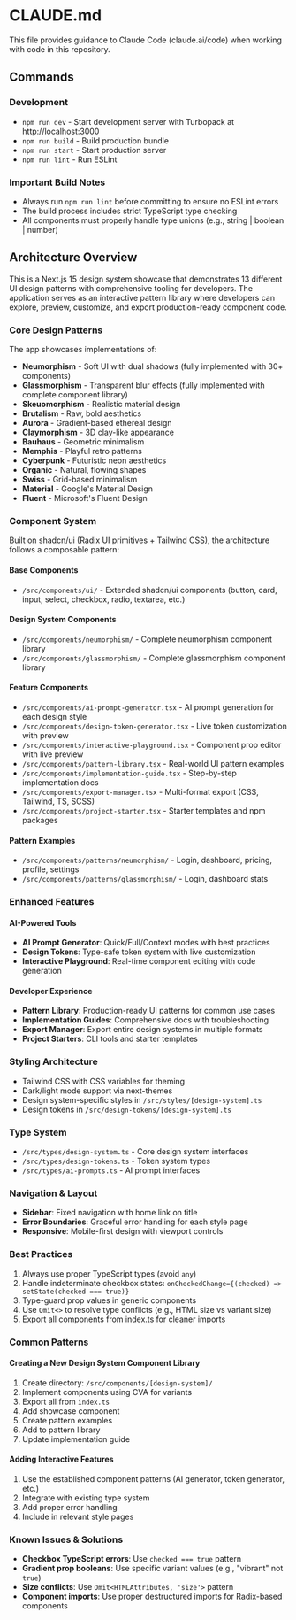 # CLAUDE.md

This file provides guidance to Claude Code (claude.ai/code) when working with code in this repository.

## Commands

### Development
- `npm run dev` - Start development server with Turbopack at http://localhost:3000
- `npm run build` - Build production bundle
- `npm run start` - Start production server
- `npm run lint` - Run ESLint

### Important Build Notes
- Always run `npm run lint` before committing to ensure no ESLint errors
- The build process includes strict TypeScript type checking
- All components must properly handle type unions (e.g., string | boolean | number)

## Architecture Overview

This is a Next.js 15 design system showcase that demonstrates 13 different UI design patterns with comprehensive tooling for developers. The application serves as an interactive pattern library where developers can explore, preview, customize, and export production-ready component code.

### Core Design Patterns
The app showcases implementations of:
- **Neumorphism** - Soft UI with dual shadows (fully implemented with 30+ components)
- **Glassmorphism** - Transparent blur effects (fully implemented with complete component library)
- **Skeuomorphism** - Realistic material design
- **Brutalism** - Raw, bold aesthetics
- **Aurora** - Gradient-based ethereal design
- **Claymorphism** - 3D clay-like appearance
- **Bauhaus** - Geometric minimalism
- **Memphis** - Playful retro patterns
- **Cyberpunk** - Futuristic neon aesthetics
- **Organic** - Natural, flowing shapes
- **Swiss** - Grid-based minimalism
- **Material** - Google's Material Design
- **Fluent** - Microsoft's Fluent Design

### Component System
Built on shadcn/ui (Radix UI primitives + Tailwind CSS), the architecture follows a composable pattern:

#### Base Components
- `/src/components/ui/` - Extended shadcn/ui components (button, card, input, select, checkbox, radio, textarea, etc.)

#### Design System Components
- `/src/components/neumorphism/` - Complete neumorphism component library
- `/src/components/glassmorphism/` - Complete glassmorphism component library

#### Feature Components
- `/src/components/ai-prompt-generator.tsx` - AI prompt generation for each design style
- `/src/components/design-token-generator.tsx` - Live token customization with preview
- `/src/components/interactive-playground.tsx` - Component prop editor with live preview
- `/src/components/pattern-library.tsx` - Real-world UI pattern examples
- `/src/components/implementation-guide.tsx` - Step-by-step implementation docs
- `/src/components/export-manager.tsx` - Multi-format export (CSS, Tailwind, TS, SCSS)
- `/src/components/project-starter.tsx` - Starter templates and npm packages

#### Pattern Examples
- `/src/components/patterns/neumorphism/` - Login, dashboard, pricing, profile, settings
- `/src/components/patterns/glassmorphism/` - Login, dashboard stats

### Enhanced Features

#### AI-Powered Tools
- **AI Prompt Generator**: Quick/Full/Context modes with best practices
- **Design Tokens**: Type-safe token system with live customization
- **Interactive Playground**: Real-time component editing with code generation

#### Developer Experience
- **Pattern Library**: Production-ready UI patterns for common use cases
- **Implementation Guides**: Comprehensive docs with troubleshooting
- **Export Manager**: Export entire design systems in multiple formats
- **Project Starters**: CLI tools and starter templates

### Styling Architecture
- Tailwind CSS with CSS variables for theming
- Dark/light mode support via next-themes
- Design system-specific styles in `/src/styles/[design-system].ts`
- Design tokens in `/src/design-tokens/[design-system].ts`

### Type System
- `/src/types/design-system.ts` - Core design system interfaces
- `/src/types/design-tokens.ts` - Token system types
- `/src/types/ai-prompts.ts` - AI prompt interfaces

### Navigation & Layout
- **Sidebar**: Fixed navigation with home link on title
- **Error Boundaries**: Graceful error handling for each style page
- **Responsive**: Mobile-first design with viewport controls

### Best Practices
1. Always use proper TypeScript types (avoid `any`)
2. Handle indeterminate checkbox states: `onCheckedChange={(checked) => setState(checked === true)}`
3. Type-guard prop values in generic components
4. Use `Omit<>` to resolve type conflicts (e.g., HTML size vs variant size)
5. Export all components from index.ts for cleaner imports

### Common Patterns

#### Creating a New Design System Component Library
1. Create directory: `/src/components/[design-system]/`
2. Implement components using CVA for variants
3. Export all from `index.ts`
4. Add showcase component
5. Create pattern examples
6. Add to pattern library
7. Update implementation guide

#### Adding Interactive Features
1. Use the established component patterns (AI generator, token generator, etc.)
2. Integrate with existing type system
3. Add proper error handling
4. Include in relevant style pages

### Known Issues & Solutions
- **Checkbox TypeScript errors**: Use `checked === true` pattern
- **Gradient prop booleans**: Use specific variant values (e.g., "vibrant" not `true`)
- **Size conflicts**: Use `Omit<HTMLAttributes, 'size'>` pattern
- **Component imports**: Use proper destructured imports for Radix-based components